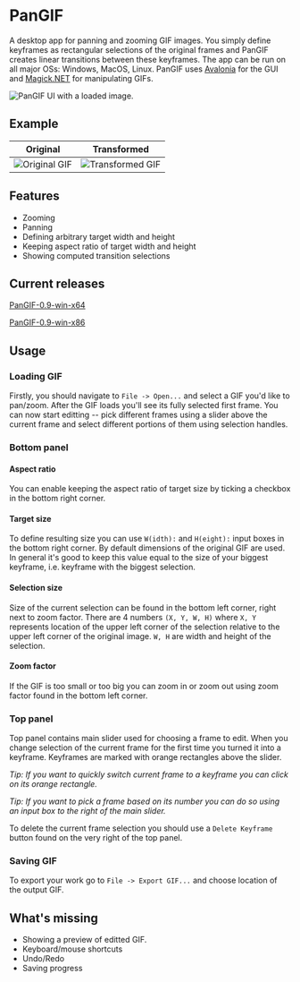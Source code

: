 # PanGIF
A desktop app for panning and zooming GIF images. You simply define keyframes as rectangular selections of the original frames and PanGIF creates linear transitions between these keyframes. The app can be run on all major OSs: Windows, MacOS, Linux. PanGIF uses [Avalonia](https://github.com/AvaloniaUI/Avalonia) for the GUI and [Magick.NET](https://github.com/dlemstra/Magick.NET) for manipulating GIFs.

![PanGIF UI with a loaded image.](https://lh3.googleusercontent.com/lxAQJyfSMo5QqcQsHeGvyeYQqm1CG11fjtOzi7OHhxxfv12lp0rFS5R0qg0GOKhzjS2DT2P6pLg4DPS2FTR9xw2y191of7RNnBWvZFg8I4HqQx-8FGLD1ethovCr7f95T69HDkw_padVsSn_Nxgvv6b6QdFPHWK2JAB5YkzecXPh0_YZM9TZGaJNuLk3pFNFNX1J1U-esPtq24qjDPKo_LcnKPIYdLoQLzB9k_1v5IKwPvTYIS7U9gknSZjMycGW3N42dtGSmBEz4cKqlQ662hjkjmzsPfEAo_DRshvx1K0W27RdySxTn48gAPOkaYBZtRksWimXa6fjgqMCd7JQ7PP2lcQur4cCWucM5gOTpooeDYk15eodc9DXYW_a5MpFSEWT__4KpA_h9MU7kDHRWJqDQkrtEePL1otlLALZdDQU0EGR3oj-6-WDM8mqvvJBRMtJfq0uezquBYb3P2LwNt9Ly9shybho0Mr2Zo939pPF6NEHyd84ZTybC1a04WXK2L6HRf96GjS7SXTDOBKhU-K4E0NZaIYiCbHbguLOqYPFG7VFR5lVeI8YwkoPKfpowR5VqnsSMlpFb1Sk55Qzymo52bNPrUrrW5__vWo=w1842-h892)

## Example
| Original | Transformed |
|---|---|
| ![Original GIF](https://lh3.googleusercontent.com/o1cV5z4H-ViBuyuv8Az0EFq3ldRDlBfWsKv7ZKgfnyynfSyJuKGXB-Q89JMzJjEcAwWn5xIkAtcMduDXqrEuhVrGj4dvb132O3NEDw1WiukaXZOj0KcLzcVpQrRq3zVLddqIfwLcHr9CXAJ5MFki3nhsBv6VM3G4KoaZbysgt_QVnD9PNgRSnWw510Nd4cUz1waj5CfllrSE21vmEew-1tbMw5xPXNJUZ6kM4vIZvfCLRUtJ1WojzKgH1wbCFnbnSLx3JhVQOiwxgAsA_klObBgdgrtPkYFPzjwNQ9dgalp5tAPOrmu7ks-bxiY5HL4M2xHdcR0M6VJ_EC9AWXQPmOnF0e3y5cUkd6ve9PwpfnppH3MOGHW_97wl6salAu_pxleZxm9S7HzN13dhs1tt3s5eHdfDcfHcN9kAr6ndXIJOU0ezMr4MmuBCY1wrakUrBwhwZaY1tuR1u0so38-Bm6GwWfsUJ6P1zPjK2X_VvmFphzEAdBdXzOBTES1y_vccvR6_Pd3Wy_H47UfU-bWYoqpOmLvaiHzesVEGyP4blsVUFIsC_swtKQgYq3NhCTA8MfpTjU63jnqfowp_2H6AhhlqsPk3T7f5yjC0TuA=w1842-h892) | ![Transformed GIF](https://lh3.googleusercontent.com/KdKGqgmo77gX_1l0K7Xp60gEAqECj_yBE---uS9ksIULcAtSzqpE4GSZqwDwZkXnWnPEad3fR4rZOs79T3zbx_6efLke3xtqNsKm1tdGr6aPHr-Kaipo6jxAKHS1yX8i7zSS4iFexi99VHyLOn1evMbDyNtMdmo1uF-DjRm1pY1oGOOHwy-tKKCy_YIJIi6xkQShzHpzRchzZpWRJdy1fGftAQBpxw_cQWuM3FL2ChrVjhG-uCI2GVgKig_njHnF8c4VGtBE4bCM_wWIbhH-rEwvJAXnV5rWWeDbsEAY5Pmjch2-Ubzrad7t_JSu63jF4to1wd9PEhNuBROhuCtVIlRex4YfvqkRsOU3JvgSge-BuaU_1KHoNE-b3SpGKeW6wPOLXXlpoKrZA_TU1IVnBVlyyOc04QlBPEJdzWBn04IDb9IFSdGxzQa3P1Kdx1smXP0QWwdF6x4i_qz0010A7MYc2_QcceLHTQXGFQeQzgKUqrQZmjsB503qLw0KpM8W2kxI2GCrX8USl65leJW_SQOWscOZS6Taw2FxPJLZRyZTyFZlklfBvMNh9pbzmU1U9O2MWDekPw_UhnIq4GBNSef2c341PEnsWxH5vvI=w1842-h892) |

## Features
* Zooming
* Panning
* Defining arbitrary target width and height
* Keeping aspect ratio of target width and height
* Showing computed transition selections

## Current releases
[PanGIF-0.9-win-x64](https://sourceforge.net/projects/pangif/files/)

[PanGIF-0.9-win-x86](https://sourceforge.net/projects/pangif/files/)

## Usage
### Loading GIF
Firstly, you should navigate to `File -> Open...` and select a GIF you'd like to pan/zoom. After the GIF loads you'll see its fully selected first frame. You can now start editting -- pick different frames using a slider above the current frame and select different portions of them using selection handles.

### Bottom panel
#### Aspect ratio
You can enable keeping the aspect ratio of target size by ticking a checkbox in the bottom right corner.

#### Target size
To define resulting size you can use `W(idth):` and `H(eight):` input boxes in the bottom right corner. By default dimensions of the original GIF are used. In general it's good to keep this value equal to the size of your biggest keyframe, i.e. keyframe with the biggest selection.

#### Selection size
Size of the current selection can be found in the bottom left corner, right next to zoom factor. There are 4 numbers `(X, Y, W, H)` where `X, Y` represents location of the upper left corner of the selection relative to the upper left corner of the original image. `W, H` are width and height of the selection.

#### Zoom factor
If the GIF is too small or too big you can zoom in or zoom out using zoom factor found in the bottom left corner.

### Top panel
Top panel contains main slider used for choosing a frame to edit. When you change selection of the current frame for the first time you turned it into a keyframe. Keyframes are marked with orange rectangles above the slider.

*Tip: If you want to quickly switch current frame to a keyframe you can click on its orange rectangle.*

*Tip: If you want to pick a frame based on its number you can do so using an input box to the right of the main slider.* 

To delete the current frame selection you should use a `Delete Keyframe` button found on the very right of the top panel.

### Saving GIF
To export your work go to `File -> Export GIF...` and choose location of the output GIF.

## What's missing
* Showing a preview of editted GIF.
* Keyboard/mouse shortcuts
* Undo/Redo
* Saving progress
